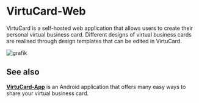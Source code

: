# VirtuCard-Web
VirtuCard is a self-hosted web application that allows users to create their personal virtual business card.
Different designs of virtual business cards are realised through design templates that can be edited in VirtuCard.

![grafik](https://github.com/user-attachments/assets/a69eea03-f4ab-4e95-8447-e47bd6bb4ae4)

## See also
**[VirtuCard-App](https://github.com/fabalexsie/VirtuCard-App)** is an Android application that offers many easy ways to share your virtual business card.
